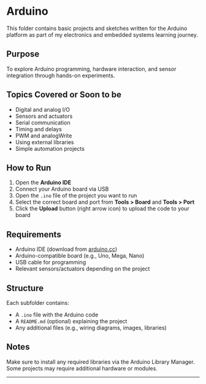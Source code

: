 # Arduino

This folder contains basic projects and sketches written for the Arduino platform as part of my electronics and embedded systems learning journey.

## Purpose  
To explore Arduino programming, hardware interaction, and sensor integration through hands-on experiments.

## Topics Covered or Soon to be
- Digital and analog I/O  
- Sensors and actuators  
- Serial communication  
- Timing and delays  
- PWM and analogWrite  
- Using external libraries  
- Simple automation projects

## How to Run

1. Open the **Arduino IDE**
2. Connect your Arduino board via USB  
3. Open the `.ino` file of the project you want to run  
4. Select the correct board and port from **Tools > Board** and **Tools > Port**  
5. Click the **Upload** button (right arrow icon) to upload the code to your board

## Requirements

- Arduino IDE (download from [arduino.cc](https://www.arduino.cc/en/software))
- Arduino-compatible board (e.g., Uno, Mega, Nano)
- USB cable for programming
- Relevant sensors/actuators depending on the project

## Structure

Each subfolder contains:
- A `.ino` file with the Arduino code
- A `README.md` (optional) explaining the project
- Any additional files (e.g., wiring diagrams, images, libraries)

## Notes

Make sure to install any required libraries via the Arduino Library Manager. Some projects may require additional hardware or modules.

---

